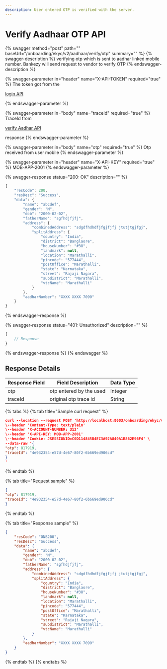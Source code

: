 ```yaml
---
description: User entered OTP is verified with the server.
---
```


# Verify Aadhaar OTP API

{% swagger method="post" path="" baseUrl="<domain>/onboarding/ekyc/v2/aadhaar/verify/otp" summary="" %}
{% swagger-description %}
verifying otp which is sent to aadhar linked mobile number. Bankezy will send request to vendor to verify OTP
{% endswagger-description %}

{% swagger-parameter in="header" name="X-API-TOKEN" required="true" %}
The token got from the 

[login API](../../../../../version-1/customer-on-boarding/api-specification/authentication-and-authorization/login-api.md)


{% endswagger-parameter %}

{% swagger-parameter in="body" name="traceId" required="true" %}
TraceId from 

[verify Aadhar API](../../../../../version-1/customer-on-boarding/api-specification/non-bank-customer-kyc-process/ekyc-process/verify-aadhar-api.md)

 response
{% endswagger-parameter %}

{% swagger-parameter in="body" name="otp" required="true" %}
Otp received from user mobile
{% endswagger-parameter %}

{% swagger-parameter in="header" name="X-API-KEY" required="true" %}
MOB-APP-2001
{% endswagger-parameter %}

{% swagger-response status="200: OK" description="" %}
```javascript
{
    "resCode": 200,
    "resDesc": "Success",
    "data": {
        "name": "abcdef",
        "gender": "M",
        "dob": "2000-02-02",
        "fatherName": "sgfhdjfjfj",
        "address": {
            "combinedAddress": "sdgdfhdhdfjfgjfjfj jtutjtgjfgj",
            "splitAddress": {
                "country": "India",
                "district": "Banglaore",
                "houseNumber": "#38",
                "landmark": null,
                "location": "Marathalli",
                "pincode": "577444",
                "postOffice": "Marathalli",
                "state": "Karnataka",
                "street": "Rajaji Nagara",
                "subdistrict": "Marathalli",
                "vtcName": "Marathalli"
            }
        },
        "aadharNumber": "XXXX XXXX 7090"
    }
}
```
{% endswagger-response %}

{% swagger-response status="401: Unauthorized" description="" %}
```javascript
{
    // Response
}
```
{% endswagger-response %}
{% endswagger %}

## Response Details

| Response Field | Field Description       | Data Type |
| -------------- | ----------------------- | --------- |
| otp            | otp entered by the used | Integer   |
| traceId        | original otp trace id   | String    |

{% tabs %}
{% tab title="Sample curl request" %}
```json
curl --location --request POST 'http://localhost:8083/onboarding/ekyc/v1/aadhaar/verify/otp' \
\--header 'Content-Type: text/plain'
\--header 'X-ACCOUNT-NUMBER: 312'
\--header 'X-API-KEY: MOB-APP-2001'
\--header 'Cookie: JSESSIONID=C0D114845B4EC3A92A840A1B862E96F4' \
--data-raw '{
"otp": 817919,
"traceId": "4e932354-e57d-4e67-80f2-6b669ed906cd"
}
'
```
{% endtab %}

{% tab title="Request sample" %}
```json
{
"otp": 817919,
"traceId": "4e932354-e57d-4e67-80f2-6b669ed906cd"
}

```
{% endtab %}

{% tab title="Response sample" %}
```json
{
    "resCode": "ONB200",
    "resDesc": "Success",
    "data": {
        "name": "abcdef",
        "gender": "M",
        "dob": "2000-02-02",
        "fatherName": "sgfhdjfjfj",
        "address": {
            "combinedAddress": "sdgdfhdhdfjfgjfjfj jtutjtgjfgj",
            "splitAddress": {
                "country": "India",
                "district": "Banglaore",
                "houseNumber": "#38",
                "landmark": null,
                "location": "Marathalli",
                "pincode": "577444",
                "postOffice": "Marathalli",
                "state": "Karnataka",
                "street": "Rajaji Nagara",
                "subdistrict": "Marathalli",
                "vtcName": "Marathalli"
            }
        },
        "aadharNumber": "XXXX XXXX 7090"
    }
}
```
{% endtab %}
{% endtabs %}

